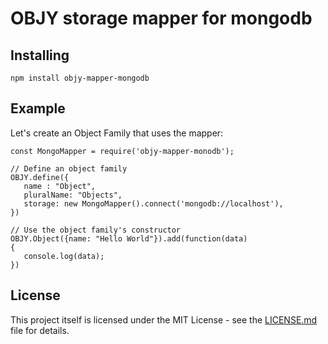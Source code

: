 # OBJY storage mapper for mongodb

## Installing

```
npm install objy-mapper-mongodb
```


## Example

Let's create an Object Family that uses the mapper:

```
const MongoMapper = require('objy-mapper-monodb');

// Define an object family
OBJY.define({
   name : "Object",
   pluralName: "Objects",
   storage: new MongoMapper().connect('mongodb://localhost'),
})

// Use the object family's constructor
OBJY.Object({name: "Hello World"}).add(function(data)
{
   console.log(data);
})
```

## License

This project itself is licensed under the MIT License - see the [LICENSE.md](LICENSE.md) file for details. 
